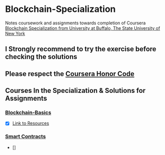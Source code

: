 # Blockchain-Specialization
Notes coursework and assignments towards completion of Coursera [Blockchain Specialization from University at Buffalo, The State University of New York](https://www.coursera.org/specializations/blockchain)

## I Strongly recommend to try the exercise before checking the solutions

## Please respect the [Coursera Honor Code](https://learner.coursera.help/hc/en-us/articles/209818863)

## Courses In the Specialization & Solutions for Assignments 

### [Blockchain-Basics](https://www.coursera.org/learn/blockchain-basics/home/welcome)
- [x] [Link to Resources](/Blockchain-Basics/link-to-resources.md)

### [Smart Contracts](https://www.coursera.org/learn/smarter-contracts/home/welcome)
- [] 